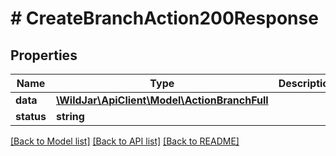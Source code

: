 # # CreateBranchAction200Response

## Properties

Name | Type | Description | Notes
------------ | ------------- | ------------- | -------------
**data** | [**\WildJar\ApiClient\Model\ActionBranchFull**](ActionBranchFull.md) |  | [optional]
**status** | **string** |  | [optional]

[[Back to Model list]](../../README.md#models) [[Back to API list]](../../README.md#endpoints) [[Back to README]](../../README.md)
